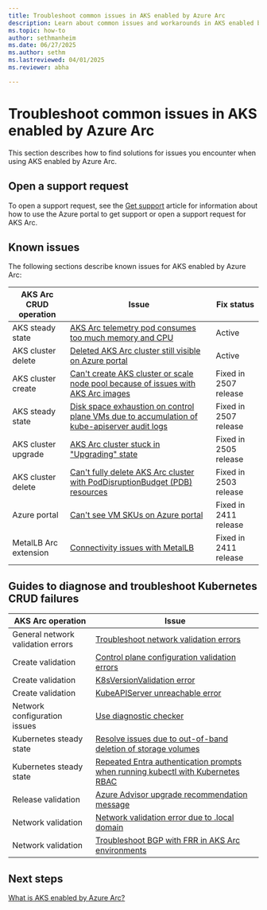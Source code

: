```yaml
---
title: Troubleshoot common issues in AKS enabled by Azure Arc
description: Learn about common issues and workarounds in AKS enabled by Arc.
ms.topic: how-to
author: sethmanheim
ms.date: 06/27/2025
ms.author: sethm 
ms.lastreviewed: 04/01/2025
ms.reviewer: abha

---
```


# Troubleshoot common issues in AKS enabled by Azure Arc

This section describes how to find solutions for issues you encounter when using AKS enabled by Azure Arc.

## Open a support request

To open a support request, see the [Get support](help-support.md) article for information about how to use the Azure portal to get support or open a support request for AKS Arc.

## Known issues

The following sections describe known issues for AKS enabled by Azure Arc:

| AKS Arc CRUD operation | Issue | Fix status |
|------------------------|-------|------------|
| AKS steady state       | [AKS Arc telemetry pod consumes too much memory and CPU](telemetry-pod-resources.md) | Active |
| AKS cluster delete     | [Deleted AKS Arc cluster still visible on Azure portal](deleted-cluster-visible.md) | Active |
| AKS cluster create     | [Can't create AKS cluster or scale node pool because of issues with AKS Arc images](gallery-image-not-usable.md) | Fixed in 2507 release |
| AKS steady state       | [Disk space exhaustion on control plane VMs due to accumulation of kube-apiserver audit logs](kube-apiserver-log-overflow.md) | Fixed in 2507 release |
| AKS cluster upgrade    | [AKS Arc cluster stuck in "Upgrading" state](cluster-upgrade-status.md) | Fixed in 2505 release |
| AKS cluster delete     | [Can't fully delete AKS Arc cluster with PodDisruptionBudget (PDB) resources](delete-cluster-pdb.md) | Fixed in 2503 release |
| Azure portal           | [Can't see VM SKUs on Azure portal](check-vm-sku.md) | Fixed in 2411 release |
| MetalLB Arc extension  | [Connectivity issues with MetalLB](load-balancer-issues.md) | Fixed in 2411 release |

## Guides to diagnose and troubleshoot Kubernetes CRUD failures

| AKS Arc operation | Issue |
|------------------------|-------|
| General network validation errors | [Troubleshoot network validation errors](network-validation-errors.md) |
| Create validation      | [Control plane configuration validation errors](control-plane-validation-errors.md) |
| Create validation      | [K8sVersionValidation error](cluster-k8s-version.md) |
| Create validation      | [KubeAPIServer unreachable error](kube-api-server-unreachable.md) |
| Network configuration issues | [Use diagnostic checker](aks-arc-diagnostic-checker.md) |
| Kubernetes steady state   | [Resolve issues due to out-of-band deletion of storage volumes](delete-storage-volume.md) |
| Kubernetes steady state   | [Repeated Entra authentication prompts when running kubectl with Kubernetes RBAC](entra-prompts.md) | 
| Release validation     | [Azure Advisor upgrade recommendation message](azure-advisor-upgrade.md) |
| Network validation | [Network validation error due to .local domain](network-validation-error-local.md) |
| Network validation | [Troubleshoot BGP with FRR in AKS Arc environments](connectivity-troubleshoot.md) |

## Next steps

[What is AKS enabled by Azure Arc?](aks-overview.md)
